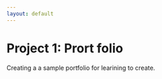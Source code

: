 ```yaml
---
layout: default
---
```



# Project 1: Prort folio 
Creating a a sample portfolio for learining to create.


